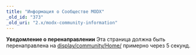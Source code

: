 ```yaml
---
title: "Информация о Сообществе MODX"
_old_id: "373"
_old_uri: "2.x/modx-community-information"
---
```


**Уведомление о перенаправлении**
Эта страница должна быть перенаправлена на  [display/community/Home/](display/community/Home/) примерно через 5 секунд.
